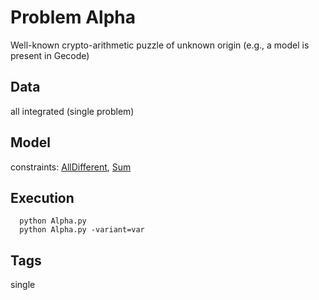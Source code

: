 # Problem Alpha

Well-known crypto-arithmetic puzzle of unknown origin (e.g., a model is present in Gecode)

## Data
  all integrated (single problem)

## Model
  constraints: [AllDifferent](http://pycsp.org/documentation/constraints/AllDifferent), [Sum](http://pycsp.org/documentation/constraints/Sum)

## Execution
```
  python Alpha.py
  python Alpha.py -variant=var
```

## Tags
  single
